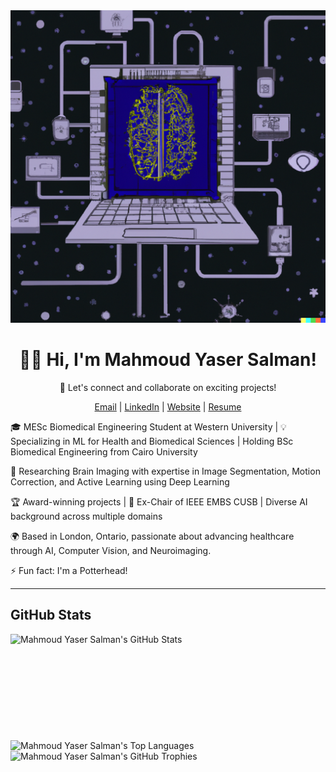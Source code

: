 <div align="center">
  <img src="assets\main.png" height="500" width="1200">
<h1>👋🏼 Hi, I'm Mahmoud Yaser Salman!</h1>
    <p>👯 Let's connect and collaborate on exciting projects!</p>
    <p>
        <a href="mailto:myaser@ieee.org">Email</a> | 
        <a href="https://www.linkedin.com/in/mahmoud1yaser/">LinkedIn</a> | 
        <a href="https://myaser.vercel.app">Website</a> |
        <a href="https://myaser.vercel.app/about">Resume</a>
    </p>
</div>
    <p>🎓 MESc Biomedical Engineering Student at Western University | 💡 Specializing in ML for Health and Biomedical Sciences | Holding BSc Biomedical Engineering from Cairo University</p>
    <p>🚀 Researching Brain Imaging with expertise in Image Segmentation, Motion Correction, and Active Learning using Deep Learning</p>
    <p>🏆 Award-winning projects | 💼 Ex-Chair of IEEE EMBS CUSB | Diverse AI background across multiple domains</p>
    <p>🌍 Based in London, Ontario, passionate about advancing healthcare through AI, Computer Vision, and Neuroimaging.</p>
    <p>⚡ Fun fact: I'm a Potterhead!</p>

<hr>

## GitHub Stats

<div>
  <img height="170" align="left" src="https://github-readme-stats.vercel.app/api?username=mahmoud1yaser&count_private=true&include_all_commits=true&show_icons=true&line_height=27&theme=dark" alt="Mahmoud Yaser Salman's GitHub Stats" />
  <img src="https://github-readme-stats.vercel.app/api/top-langs/?username=mahmoud1yaser&hide=TeX&layout=compact&langs_count=8&theme=dark" alt="Mahmoud Yaser Salman's Top Languages" />
  <img src="https://github-profile-trophy.vercel.app/?username=mahmoud1yaser&theme=darkhub" alt="Mahmoud Yaser Salman's GitHub Trophies" /> 
</div>

